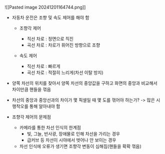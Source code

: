 ![[Pasted image 20241201164744.png]]
- 자동차 운전은 조향 및 속도 제어를 해야 함
    - 조향각 제어
        - 직선 차로 : 정면으로 직진
        - 곡선 차로 : 차로가 휘어진 방향으로 조향
    
    - 속도 제어
        - 직선 차로 : 빠르게
        - 곡선 차로 : 적절히 느리게(차선 이탈 방지)
        
- 양쪽 차선의 위치를 찾아서 양쪽 차선의 중앙값을 구하고 화면의 중앙과 비교해서 차이만큼 핸들을 꺾음

- 차선의 중앙과 중앙선과의 차이가 몇 픽셀일 때 몇 도를 꺾어야 하는가? -> 많은 시행착오를 통해 알아내야 함

- 조향각 제어의 문제점
    - 카메라를 통한 차선 인식의 한계점
        - 빛, 그늘, 반사광, 장애물로 인해 차선을 가리는 경우
        - 급커브 등 차선이 시야에서 벗어나 안 보이는 경우
    - 차선 인식에 오류가 생기면 조향각 변동이 심해짐(핸들을 확확 꺾음)